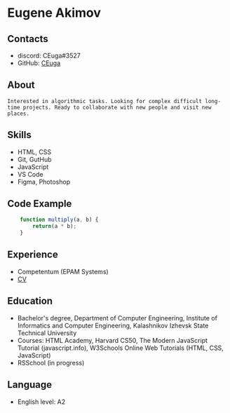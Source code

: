 # Eugene Akimov

## Contacts
- discord: CEuga#3527
- GitHub: [CEuga](https://github.com/CEuga)

## About
    Interested in algorithmic tasks. Looking for complex difficult long-time projects. Ready to collaborate with new people and visit new places.

## Skills
- HTML, CSS
- Git, GutHub
- JavaScript
- VS Code
- Figma, Photoshop

## Code Example
```javascript
    function multiply(a, b) {
        return(a * b);
    }
```

## Experience
- Competentum (EPAM Systems)
- [CV](https://ceuga.github.io/rsschool-cv/cv)

## Education
- Bachelor's degree, Department of Computer Engineering, Institute of Informatics and Computer Engineering, Kalashnikov Izhevsk State Technical University
- Courses: HTML Academy, Harvard CS50, The Modern JavaScript Tutorial (javascript.info), W3Schools Online Web Tutorials (HTML, CSS, JavaScript)
- RSSchool (in progress)

## Language
- English level: A2